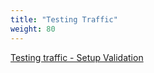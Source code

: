 ```yaml
---
title: "Testing Traffic"
weight: 80
---
```


[Testing traffic - Setup Validation](/80_testing_traffic/1_testing_traffic.md)
